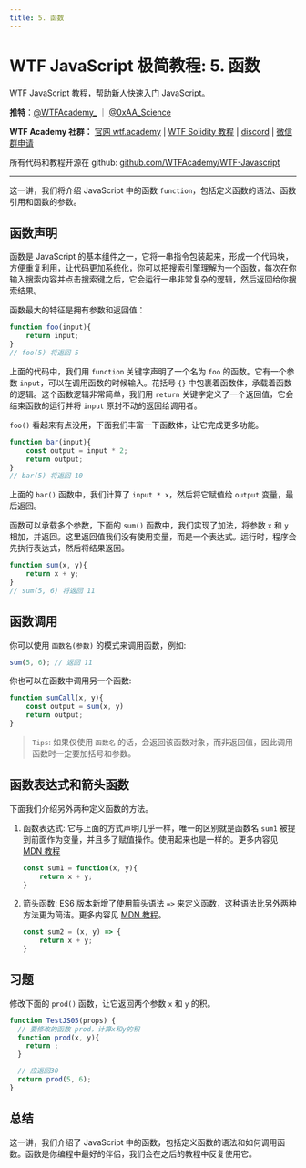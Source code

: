 ```yaml
---
title: 5. 函数
---
```


# WTF JavaScript 极简教程: 5. 函数

WTF JavaScript 教程，帮助新人快速入门 JavaScript。

**推特**：[@WTFAcademy_](https://twitter.com/WTFAcademy_) ｜ [@0xAA_Science](https://twitter.com/0xAA_Science)

**WTF Academy 社群：** [官网 wtf.academy](https://wtf.academy) | [WTF Solidity 教程](https://github.com/AmazingAng/WTFSolidity) | [discord](https://discord.gg/5akcruXrsk) | [微信群申请](https://docs.google.com/forms/d/e/1FAIpQLSe4KGT8Sh6sJ7hedQRuIYirOoZK_85miz3dw7vA1-YjodgJ-A/viewform?usp=sf_link)

所有代码和教程开源在 github: [github.com/WTFAcademy/WTF-Javascript](https://github.com/WTFAcademy/WTF-Javascript)

---

这一讲，我们将介绍 JavaScript 中的函数 `function`，包括定义函数的语法、函数引用和函数的参数。

## 函数声明

函数是 JavaScript 的基本组件之一，它将一串指令包装起来，形成一个代码块，方便重复利用，让代码更加系统化，你可以把搜索引擎理解为一个函数，每次在你输入搜索内容并点击搜索键之后，它会运行一串非常复杂的逻辑，然后返回给你搜索结果。

函数最大的特征是拥有参数和返回值：

```js
function foo(input){
    return input;
}
// foo(5) 将返回 5
```

上面的代码中，我们用 `function` 关键字声明了一个名为 `foo` 的函数。它有一个参数 `input`，可以在调用函数的时候输入。花括号 `{}` 中包裹着函数体，承载着函数的逻辑。这个函数逻辑非常简单，我们用 `return` 关键字定义了一个返回值，它会结束函数的运行并将 `input` 原封不动的返回给调用者。 

`foo()` 看起来有点没用，下面我们丰富一下函数体，让它完成更多功能。
```js
function bar(input){
    const output = input * 2;
    return output;
}
// bar(5) 将返回 10
```

上面的 `bar()` 函数中，我们计算了 `input * x`，然后将它赋值给 `output` 变量，最后返回。

函数可以承载多个参数，下面的 `sum()` 函数中，我们实现了加法，将参数 `x` 和 `y` 相加，并返回。这里返回值我们没有使用变量，而是一个表达式。运行时，程序会先执行表达式，然后将结果返回。

```js
function sum(x, y){
    return x + y;
}
// sum(5, 6) 将返回 11
```

## 函数调用

你可以使用 `函数名(参数)` 的模式来调用函数，例如:
```js
sum(5, 6); // 返回 11
```

你也可以在函数中调用另一个函数:

```js
function sumCall(x, y){
    const output = sum(x, y)
    return output;
}
```
> `Tips`: 如果仅使用 `函数名` 的话，会返回该函数对象，而非返回值，因此调用函数时一定要加括号和参数。

## 函数表达式和箭头函数

下面我们介绍另外两种定义函数的方法。

1. 函数表达式: 它与上面的方式声明几乎一样，唯一的区别就是函数名 `sum1` 被提到前面作为变量，并且多了赋值操作。使用起来也是一样的。更多内容见 [MDN 教程](https://developer.mozilla.org/zh-CN/docs/Web/JavaScript/Reference/Operators/function#%E8%AF%AD%E6%B3%95)

    ```js
    const sum1 = function(x, y){
        return x + y;
    }
    ```

2. 箭头函数: ES6 版本新增了使用箭头语法 `=>` 来定义函数，这种语法比另外两种方法更为简洁。更多内容见 [MDN 教程](https://developer.mozilla.org/zh-CN/docs/Web/JavaScript/Reference/Functions/Arrow_functions)。

    ```js
    const sum2 = (x, y) => {
        return x + y;
    }
    ```
## 习题

修改下面的 `prod()` 函数，让它返回两个参数 `x` 和 `y` 的积。

```jsx live
function TestJS05(props) {
  // 要修改的函数 prod，计算x和y的积
  function prod(x, y){
    return ;
  }

  // 应返回30
  return prod(5, 6);
}
```

## 总结

这一讲，我们介绍了 JavaScript 中的函数，包括定义函数的语法和如何调用函数。函数是你编程中最好的伴侣，我们会在之后的教程中反复使用它。
